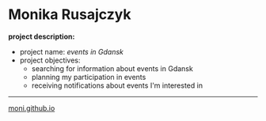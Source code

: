# Monika Rusajczyk



**project description:**
* project name: *events in Gdansk*
* project objectives: 
	 - searching for information about events in Gdansk
	 - planning my participation in events
	 - receiving notifications about events I'm interested in
***

[moni.github.io](https://moni.github.io/)

